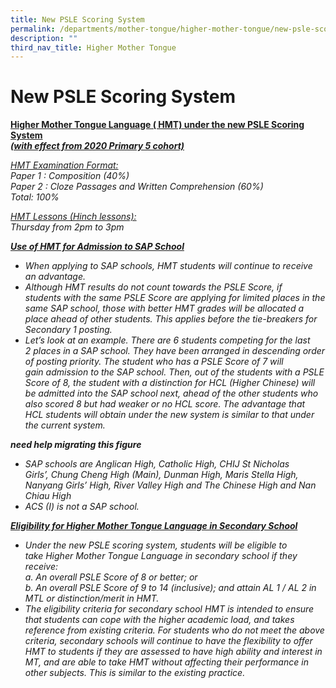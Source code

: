 ```yaml
---
title: New PSLE Scoring System
permalink: /departments/mother-tongue/higher-mother-tongue/new-psle-scoring-system/
description: ""
third_nav_title: Higher Mother Tongue
---
```

New PSLE Scoring System
=======================

<b><u>Higher Mother Tongue Language ( HMT) under the new PSLE Scoring System</u></b><br>
<b><u><i>(with effect from 2020 Primary 5 cohort)</u></b><br>

<u>HMT Examination Format:</u><br>
Paper 1 : Composition (40%)<br>
Paper 2 : Cloze Passages and Written Comprehension (60%)<br>
Total: 100%

<u>HMT Lessons (Hinch lessons):</u><br>
Thursday from 2pm to 3pm


<b><u>Use of HMT for Admission to SAP School</u></b><br>
*   When applying to SAP schools, HMT students will continue to receive an advantage.
*   Although HMT results do not count towards the PSLE Score, if students with the same PSLE Score are applying for limited places in the same SAP school, those with better HMT grades will be allocated a place ahead of other students. This applies before the tie-breakers for Secondary 1 posting.
*   Let’s look at an example. There are 6 students competing for the last 2 places in a SAP school. They have been arranged in descending order of posting priority. The student who has a PSLE Score of 7 will gain admission to the SAP school. Then, out of the students with a PSLE Score of 8, the student with a distinction for HCL (Higher Chinese) will be admitted into the SAP school next, ahead of the other students who also scored 8 but had weaker or no HCL score. The advantage that HCL students will obtain under the new system is similar to that under the current system.

**need help migrating this figure**

*   SAP schools are Anglican High, Catholic High, CHIJ St Nicholas Girls’, Chung Cheng High (Main), Dunman High, Maris Stella High, Nanyang Girls’ High, River Valley High and The Chinese High and Nan Chiau High
*   ACS (I) is not a SAP school.

<b><u>Eligibility for Higher Mother Tongue Language in Secondary School</u></b><br>
*   Under the new PSLE scoring system, students will be eligible to take Higher Mother Tongue Language in secondary school if they receive:<br>
a. An overall PSLE Score of 8 or better; or<br>
b. An overall PSLE Score of 9 to 14 (inclusive); and attain AL 1 / AL 2 in MTL or distinction/merit in HMT.
*   The eligibility criteria for secondary school HMT is intended to ensure that students can cope with the higher academic load, and takes reference from existing criteria. For students who do not meet the above criteria, secondary schools will continue to have the flexibility to offer HMT to students if they are assessed to have high ability and interest in MT, and are able to take HMT without affecting their performance in other subjects. This is similar to the existing practice.